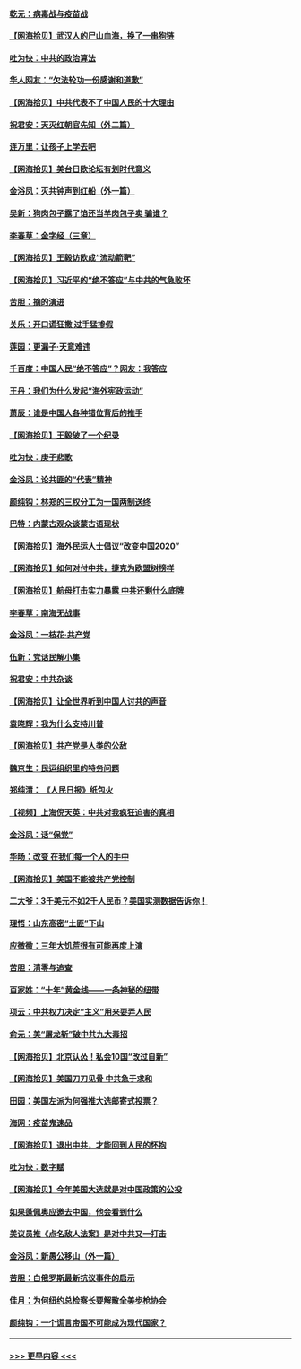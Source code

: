 #### [乾元：病毒战与疫苗战](../pages/nsc993/n12393107.md?t=09101351) 
#### [【网海拾贝】武汉人的尸山血海，换了一串狗链](../pages/nsc993/n12393043.md?t=09101351) 
#### [吐为快：中共的政治算法](../pages/nsc993/n12390506.md?t=09101351) 
#### [华人网友：“欠法轮功一份感谢和道歉”](../pages/nsc993/n12390098.md?t=09101351) 
#### [【网海拾贝】中共代表不了中国人民的十大理由](../pages/nsc993/n12388155.md?t=09101351) 
#### [祝君安：天灭红朝官先知（外二篇）](../pages/nsc993/n12387957.md?t=09101351) 
#### [连万里：让孩子上学去吧](../pages/nsc993/n12385309.md?t=09101351) 
#### [【网海拾贝】美台日欧论坛有划时代意义](../pages/nsc993/n12385232.md?t=09101351) 
#### [金浴凤：灭共钟声到红船（外一篇）](../pages/nsc993/n12385154.md?t=09101351) 
#### [吴新：狗肉包子露了馅还当羊肉包子卖 骗谁？](../pages/nsc993/n12385133.md?t=09101351) 
#### [李春草：金字经（三章）](../pages/nsc993/n12383691.md?t=09101351) 
#### [【网海拾贝】王毅访欧成“流动箭靶”](../pages/nsc993/n12383338.md?t=09101351) 
#### [【网海拾贝】习近平的“绝不答应”与中共的气急败坏](../pages/nsc993/n12382819.md?t=09101351) 
#### [苦胆：摘的演进](../pages/nsc993/n12382619.md?t=09101351) 
#### [关乐：开口谎狂撒 过手猛掺假](../pages/nsc993/n12382604.md?t=09101351) 
#### [莲园：更漏子‧天意难违](../pages/nsc993/n12382598.md?t=09101351) 
#### [千百度：中国人民“绝不答应”？网友：我答应](../pages/nsc993/n12382024.md?t=09101351) 
#### [王丹：我们为什么发起“海外宪政运动”](../pages/nsc993/n12380286.md?t=09101351) 
#### [萧辰：谁是中国人各种错位背后的推手](../pages/nsc993/n12379800.md?t=09101351) 
#### [【网海拾贝】王毅破了一个纪录](../pages/nsc993/n12379251.md?t=09101351) 
#### [吐为快：庚子悲歌](../pages/nsc993/n12378821.md?t=09101351) 
#### [金浴凤：论共匪的“代表”精神](../pages/nsc993/n12377546.md?t=09101351) 
#### [颜纯钩：林郑的三权分工为一国两制送终](../pages/nsc993/n12377306.md?t=09101351) 
#### [巴特：内蒙古观众谈蒙古语现状](../pages/nsc993/n12376923.md?t=09101351) 
#### [【网海拾贝】海外民运人士倡议“改变中国2020”](../pages/nsc993/n12376682.md?t=09101351) 
#### [【网海拾贝】如何对付中共，捷克为欧盟树榜样](../pages/nsc993/n12374209.md?t=09101351) 
#### [【网海拾贝】航母打击实力暴露 中共还剩什么底牌](../pages/nsc993/n12371825.md?t=09101351) 
#### [李春草：南海无战事](../pages/nsc993/n12371159.md?t=09101351) 
#### [金浴凤：一枝花·共产党](../pages/nsc993/n12368757.md?t=09101351) 
#### [伍新：党话民解小集](../pages/nsc993/n12366907.md?t=09101351) 
#### [祝君安：中共杂谈](../pages/nsc993/n12366076.md?t=09101351) 
#### [【网海拾贝】让全世界听到中国人讨共的声音](../pages/nsc993/n12365569.md?t=09101351) 
#### [袁晓辉：我为什么支持川普](../pages/nsc993/n12362670.md?t=09101351) 
#### [【网海拾贝】共产党是人类的公敌](../pages/nsc993/n12363182.md?t=09101351) 
#### [魏京生：民运组织里的特务问题](../pages/nsc993/n12363010.md?t=09101351) 
#### [郑纯清： 《人民日报》纸包火](../pages/nsc993/n12362706.md?t=09101351) 
#### [【视频】上海倪天英：中共对我疯狂迫害的真相](../pages/nsc993/n12356341.md?t=09101351) 
#### [金浴凤：话“保党”](../pages/nsc993/n12361867.md?t=09101351) 
#### [华旸：改变 在我们每一个人的手中](../pages/nsc993/n12361774.md?t=09101351) 
#### [【网海拾贝】美国不能被共产党控制](../pages/nsc993/n12360271.md?t=09101351) 
#### [二大爷：3千美元不如2千人民币？美国实测数据告诉你！](../pages/nsc993/n12358563.md?t=09101351) 
#### [理悟：山东高密“土匪”下山](../pages/nsc993/n12358535.md?t=09101351) 
#### [应微微：三年大饥荒很有可能再度上演](../pages/nsc993/n12358523.md?t=09101351) 
#### [苦胆：清零与追查](../pages/nsc993/n12358501.md?t=09101351) 
#### [百家姓：“十年”黄金线——一条神秘的纽带](../pages/nsc993/n12358319.md?t=09101351) 
#### [项云：中共权力决定“主义”用来耍弄人民](../pages/nsc993/n12358172.md?t=09101351) 
#### [俞元：美“屠龙斩”破中共九大毒招](../pages/nsc993/n12357822.md?t=09101351) 
#### [【网海拾贝】北京认怂！私会10国“改过自新”](../pages/nsc993/n12357784.md?t=09101351) 
#### [【网海拾贝】美国刀刀见骨 中共急于求和](../pages/nsc993/n12355511.md?t=09101351) 
#### [田园：美国左派为何强推大选邮寄式投票？](../pages/nsc993/n12352963.md?t=09101351) 
#### [海网：疫苗鬼速品](../pages/nsc993/n12354438.md?t=09101351) 
#### [【网海拾贝】退出中共，才能回到人民的怀抱](../pages/nsc993/n12352634.md?t=09101351) 
#### [吐为快：数字赋](../pages/nsc993/n12352317.md?t=09101351) 
#### [【网海拾贝】今年美国大选就是对中国政策的公投](../pages/nsc993/n12350973.md?t=09101351) 
#### [如果蓬佩奥应邀去中国，他会看到什么](../pages/nsc993/n12350945.md?t=09101351) 
#### [美议员推《点名敌人法案》是对中共又一打击](../pages/nsc993/n12350765.md?t=09101351) 
#### [金浴凤：新愚公移山（外一篇）](../pages/nsc993/n12350253.md?t=09101351) 
#### [苦胆：白俄罗斯最新抗议事件的启示](../pages/nsc993/n12349989.md?t=09101351) 
#### [佳月：为何纽约总检察长要解散全美步枪协会](../pages/nsc993/n12349939.md?t=09101351) 
#### [颜纯钩：一个谎言帝国不可能成为现代国家？](../pages/nsc993/n12349898.md?t=09101351) 

----
#### [ >>> 更早内容 <<< ](../indexes/nsc993-earlier.md)
